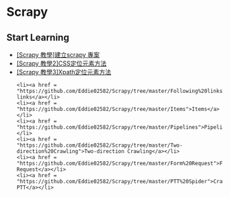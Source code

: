 # Scrapy

 
 ## Start Learning
 
 <ul>
    <li><a href = "https://github.com/Eddie02582/Scrapy/tree/master/%5BScrapy%20%E6%95%99%E5%AD%B8%5D%E5%BB%BA%E7%AB%8Bscrapy%20%E5%B0%88%E6%A1%88">[Scrapy 教學]建立scrapy 專案</a></li>
    <li><a href = "https://github.com/Eddie02582/Scrapy/tree/master/%5BScrapy%20%E6%95%99%E5%AD%B82%5DCSS%E5%AE%9A%E4%BD%8D%E5%85%83%E7%B4%A0%E6%96%B9%E6%B3%95">[Scrapy 教學2]CSS定位元素方法</a></li>	
    <li><a href = "https://github.com/Eddie02582/Scrapy/tree/master/%5BScrapy%20%E6%95%99%E5%AD%B83%5DXpath%E5%AE%9A%E4%BD%8D%E5%85%83%E7%B4%A0%E6%96%B9%E6%B3%95">[Scrapy 教學3]Xpath定位元素方法</a></li>	

    <li><a href = "https://github.com/Eddie02582/Scrapy/tree/master/Following%20links">Following links</a></li>    
    <li><a href = "https://github.com/Eddie02582/Scrapy/tree/master/Items">Items</a></li>    
    <li><a href = "https://github.com/Eddie02582/Scrapy/tree/master/Pipelines">Pipelines</a></li>
    <li><a href = "https://github.com/Eddie02582/Scrapy/tree/master/Two-direction%20Crawling">Two-direction Crawling</a></li>
    <li><a href = "https://github.com/Eddie02582/Scrapy/tree/master/Form%20Request">Form Request</a></li>
    <li><a href = "https://github.com/Eddie02582/Scrapy/tree/master/PTT%20Spider">Crawl PTT</a></li>
</ul>
 
 
 
 
 
 
 
 
 
 
 
 
 
 
 
 
 
 